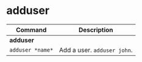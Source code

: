# adduser

| **Command**   | **Description**   |
| --------------|-------------------|
| **adduser** |
| `adduser *name*` | Add a user. `adduser john`. |